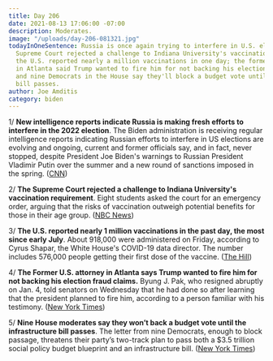 ```yaml
---
title: Day 206
date: 2021-08-13 17:06:00 -07:00
description: Moderates.
image: "/uploads/day-206-081321.jpg"
todayInOneSentence: Russia is once again trying to interfere in U.S. elections; the
  Supreme Court rejected a challenge to Indiana University's vaccination requirement;
  the U.S. reported nearly a million vaccinations in one day; the former U.S. Attorney
  in Atlanta said Trump wanted to fire him for not backing his election fruad claims;
  and nine Democrats in the House say they'll block a budget vote until the infrastructure
  bill passes.
author: Joe Amditis
category: biden
---
```


1/ **New intelligence reports indicate Russia is making fresh efforts to interfere in the 2022 election**. The Biden administration is receiving regular intelligence reports indicating Russian efforts to interfere in US elections are evolving and ongoing, current and former officials say, and in fact, never stopped, despite President Joe Biden's warnings to Russian President Vladimir Putin over the summer and a new round of sanctions imposed in the spring. ([CNN](https://www.cnn.com/2021/08/13/politics/intel-report-russia-election-interference-2022/index.html))

2/ **The Supreme Court rejected a challenge to Indiana University's vaccination requirement**. Eight students asked the court for an emergency order, arguing that the risks of vaccination outweigh potential benefits for those in their age group. ([NBC News](https://www.nbcnews.com/politics/supreme-court/supreme-court-rejects-challenge-indiana-university-s-vaccination-requirement-n1276714))

3/ **The U.S. reported nearly 1 million vaccinations in the past day, the most since early July**. About 918,000 were administered on Friday, according to Cyrus Shapar, the White House's COVID-19 data director. The number includes 576,000 people getting their first dose of the vaccine. ([The Hill](https://thehill.com/policy/healthcare/567814-us-reports-nearly-1-million-vaccinations-in-past-day-most-since-early-july))

4/ **The Former U.S. attorney in Atlanta says Trump wanted to fire him for not backing his election fraud claims.** Byung J. Pak, who resigned abruptly on Jan. 4, told senators on Wednesday that he had done so after learning that the president planned to fire him, according to a person familiar with his testimony. ([New York Times](https://www.nytimes.com/2021/08/11/us/politics/byung-pak-trump-atlanta-election-fraud.html))

5/ **Nine House moderates say they won’t back a budget vote until the infrastructure bill passes**. The letter from nine Democrats, enough to block passage, threatens their party’s two-track plan to pass both a $3.5 trillion social policy budget blueprint and an infrastructure bill. ([New York Times](https://www.nytimes.com/2021/08/13/us/politics/house-democrats-budget-infrastructure.html))